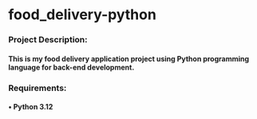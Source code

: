 #                                 food_delivery-python



### Project Description:
#### This is my food delivery application project using Python programming language for back-end development.



### Requirements:
#### • Python 3.12
